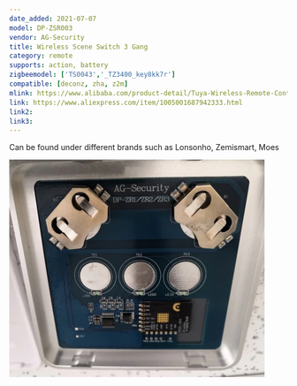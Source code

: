 ```yaml
---
date_added: 2021-07-07
model: DP-ZSR003
vendor: AG-Security
title: Wireless Scene Switch 3 Gang 
category: remote
supports: action, battery
zigbeemodel: ['TS0043','_TZ3400_key8kk7r']
compatible: [deconz, zha, z2m]
mlink: https://www.alibaba.com/product-detail/Tuya-Wireless-Remote-Control-Smart-Zigbee_62306595053.html
link: https://www.aliexpress.com/item/1005001687942333.html
link2: 
link3: 
---
```

Can be found under different brands such as Lonsonho, Zemismart, Moes

![Internals](/assets/images/devices/Lonsonho_DP-ZR3_internals.jpg)
